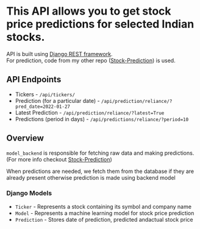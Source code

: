 # This API allows you to get stock price predictions for selected Indian stocks.

API is built using [Django REST framework](https://www.django-rest-framework.org/).  
For prediction, code from my other repo ([Stock-Prediction](https://github.com/dummy26/Stock-Prediction)) is used.

## API Endpoints
- Tickers - `/api/tickers/`  
- Prediction (for a particular date) - `/api/prediction/reliance/?pred_date=2022-01-27`  
- Latest Prediction - `/api/prediction/reliance/?latest=True`  
- Predictions (period in days) - `/api/predictions/reliance/?period=10`

## Overview

`model_backend` is responsible for fetching raw data and making predictions. (For more info checkout [Stock-Prediction](https://github.com/dummy26/Stock-Prediction))  

When predictions are needed, we fetch them from the database if they are already present otherwise prediction is made using backend model 

### Django Models  
- `Ticker` - Represents a stock containing its symbol and company name
- `Model` - Represents a machine learning model for stock price prediction
- `Prediction` - Stores date of prediction, predicted  andactual stock price


